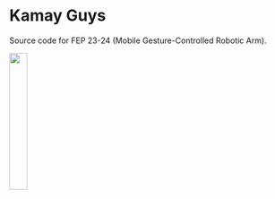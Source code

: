 # Kamay Guys

Source code for FEP 23-24 (Mobile Gesture-Controlled Robotic Arm).

<img src="https://github.com/KamayGuys/KamayGuy/assets/83149801/00f48cc6-22cc-46c0-a94a-07a2b34b956a" width="25%" height="auto">
